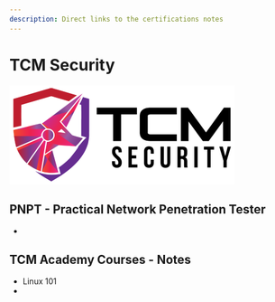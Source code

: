 ```yaml
---
description: Direct links to the certifications notes
---
```


# TCM Security

![academy.tcm-sec.com](.gitbook/assets/tcmsecurity_cover_mid.png)

## PNPT - Practical Network Penetration Tester 

- 

## TCM Academy Courses - Notes

- Linux 101
- 
